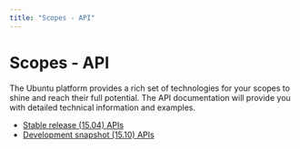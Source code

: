 ```yaml
---
title: "Scopes - API"
---
```


# Scopes - API

The Ubuntu platform provides a rich set of technologies for your scopes to
shine and reach their full potential. The API documentation will provide you
with detailed technical information and examples.

 * [Stable release (15.04) APIs](../api-cpp-current/index.md)
 * [Development snapshot (15.10) APIs](../api-cpp-development/index.md)

